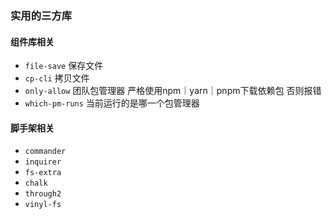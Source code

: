 ### 实用的三方库

#### 组件库相关
- `file-save` 保存文件
- `cp-cli` 拷贝文件
- `only-allow` 团队包管理器 严格使用npm｜yarn｜pnpm下载依赖包 否则报错
- `which-pm-runs` 当前运行的是哪一个包管理器

#### 脚手架相关
- `commander`
- `inquirer`
- `fs-extra`
- `chalk`
- `through2`
- `vinyl-fs`